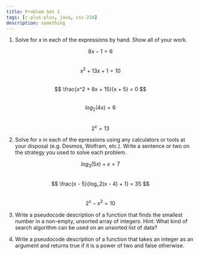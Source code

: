 ```yaml
---
title: Problem Set 1
tags: [c-plus-plus, java, csc-216]
description: something
---
```


1. Solve for $x$ in each of the expressions by hand. Show all of your work.

$$
8x - 1 = 6
$$

<div style="margin-bottom:2rem;"></div>

$$
x^2 + 13x + 1 = 10
$$

<div style="margin-bottom:2rem;"></div>

$$
\frac{x^2 + 8x + 15}{x + 5} = 0
$$

<div style="margin-bottom:2rem;"></div>

$$
log_2(4x) = 6
$$

<div style="margin-bottom:2rem;"></div>

$$
2^x = 13
$$

2. Solve for x in each of the epressions using any calculators or tools at your disposal (e.g. Desmos, Wolfram, etc.). Write a sentence or two on the strategy you used to solve each problem.

$$
log_3(5x) + x = 7
$$

<div style="margin-bottom:2rem;"></div>

$$
\frac{x - 5}{log_2(x - 4) + 1} = 35
$$

<div style="margin-bottom:2rem;"></div>

$$
2^x - x^2 = 10
$$

3. Write a pseudocode description of a function that finds the smallest number in a non-empty, unsorted array of integers. Hint: What kind of search algorithm can be used on an unsorted list of data?

4. Write a pseudocode description of a function that takes an integer as an argument and returns true if it is a power of two and false otherwise.
